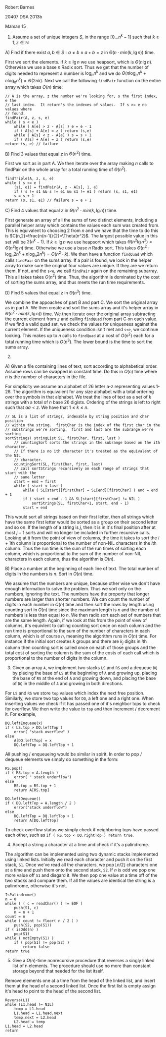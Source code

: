 Robert Barnes

20407 DSA 2013b

Maman 15

1) Assume a set of unique integers $S$, in the range $[0\dots n^k -1]$ such
that $k\geq 1,z\in\mathbb{N}$

A) Find if there exist $a,b\in S: a\neq b \wedge a+b=z$ in $\Theta(n \cdot
min(k, \lg n))$ time. 

First we sort the elements.  If $k \geq \lg n$ we use heapsort, which is
$\Theta(n \lg n)$.  Otherwise we use a base $n$ Radix sort.  Thus we get that
the number of digits needed to represent a number is $\log_n n^k$ and we do
$\Theta(n \log_n n^k + n \log_n n^k)=\Theta(2nk)$.  Next we call the following
`findPair` function on the entire array which takes $O(n)$ time:

    // A is the array, z the number we're looking for, s the first index, e the
    // last index.  It return's the indexes of values.  If s >= e no values where
    // found.
    findPair(A, z, s, e)
    while ( s < e )
        while ( A[e] > z - A[s] ) e = e - 1
        if ( A[s] + A[e] = z ) return (s,e)
        while ( A[s] < z - A[e] ) s = s + 1
        if ( A[s] + A[e] = z ) return (s,e)
    return (s, e) // failure

B) Find 3 values that equal $z$ in $\Theta(n^2)$ time. 

First we sort as in part A.  We then iterate over the array making $n$
calls to findPair on the whole array for a total running time of $\Theta(n^2)$.

    findTriple(A, z, s, e)
    while ( s <= e )
        (s1, e1) = findPair(A, z - A[s], 1, e)
        if ( s != s1 && s != e1 && s1 != e1 ) return (s, s1, e1)
        s = s + 1
    return (s, s1, e1) // failure s = e + 1

C) Find 4 values that equal $z$ in $\Theta(n^2 \cdot min(k, \lg n))$ time.  

First generate an array of all the sums of two distinct elements, including a
parallel helper array which contains the values each sum was created from. This is
equivalent to choosing 2 from $n$ and we have that the time to do this is
$C(n,2)=\frac{n(n-1)}{2}=\Theta(n^2)$.  The largest possible value in this set will be
$2(n^k-1)$.  If $k \geq \lg n$ we use heapsort which takes $\Theta(n^2 \lg
n^2)=\Theta(n^2 \lg n)$ time.  Otherwise we use a base $n$ Radix sort.  This
takes $\Theta(n^2 \cdot \log_n 2n^k + n \log_n 2n^k )=\Theta(n^2 \cdot k)$.  We
then have a function `findQuad` which calls `findPair` on the sums array.  If a pair is found, we look in the
helper array to make sure the original four values are unique.  If they are we
return them.  If not, and
the `s<e`, we call `findPair` again on the remaining subarray. This all takes
takes $O(n^2)$ time.  Thus, the 
algorithm is dominated by the cost of sorting the sums array, and thus meets
the run time requirements. 

D) Find 5 values that equal $z$ in $\Theta(n^3)$ time.

We combine the appoaches of part B and part C.  We sort the original array as
in part A.  We then create and sort the sums
array and it's helper array in $\Theta(n^2\cdot min(k, \lg n))$ time.  We then
iterate over the original array subtracting the current element from $z$ and
calling `findQuad` from part C on each value.  If we find a valid quad set, we
check the values for uniqueness against the current element.  If the
uniqueness condition isn't met and `s<e`, we continue looking.  This makes up
to $n$ calls to `findQuad` at a cost of $O(n^2)$ each for a total running time
which is $O(n^3)$.  The lower bound is the time to sort the sums array.


2) 

A)  Given a file containing lines of text, sort according to alphabetical
order. Assume rows can be swapped in constant time.  Do this in $O(n)$ time
where $n$ is the number of characters in the file.

For simplicity we assume an alphabet of 26 letter a-z representing values 1-26.  The
algorithm is equivalent for any size alphabet with a total ordering over the
symbols in that alphabet.  We treat the lines of text as a set of $k$ strings
with a total of $n$ base 26 digists. Ordering of the strings is left to right such that
$aa<z$.  We have that $1\leq k \leq n$.  

    // SL is a list of strings, indexable by string position and char position
    // within the string.  firstChar is the index of the first char in the
    // substrings we're sorting.  first and last are the subrange we're sorting
    sortStrings( stringList SL, firstChar, first, last )
        // countingSort sorts the strings in the subrange based on the ith character.
        // If there is no ith character it's treated as the equivalent of the NIL
        // character.  
        countingSort(SL, firstChar, first, last)
        // call sortStrings recursively on each range of strings that start with the
        // same letter
        start = end = first
        while ( start < last )
            while ( SL[start][firstChar] = SL[end][firstChar] ) end = end + 1
            if ( start < end - 1 && SL[start][firstChar] != NIL ) 
                sortStrings(SL, firstChar+1, start, end - 1)
            start = end

This would sort all strings based on their first letter, then all strings
which have the same first letter would be sorted as a group on their second letter and so
on.  If the length of a string is $j$, then it is in it's final position after
at most $j+1$ sorts and will no longer be included in further recursive calls.
Looking at it from the point of view of columns, the time it takes to sort the
$i+1$th column is proportional to the number of non-NIL characters in the
$i$th column.  Thus the run time is the sum of the run times of sorting each
column, which is proportional to the sum of the number of non-NIL characters
in each column, thus the algorithm is $O(n)$.  

B)  Place a number at the beginning of each line of text.  The total number of
digits in the numbers is $n$.  Sort in $O(n)$ time.  

We assume that the numbers are unique, because other wise we don't have enough
information to solve the problem.  Thus we sort only on the numbers, ignoring
the text.  The numbers have the property that longer
numbers are larger than shorter numbers.  We can count the number of digits in
each number in $O(n)$ time and then sort the rows by length using counting
sort in $O(n)$ time since the maximum length is $n$ and the number of numbers is
less than equal to $n$.  We then radix sort each set of numbers that are the same
length.  Again, if we look at this from the point of view of columns, it's
equivlent to calling counting sort once on each column and the run time is
proportional to the sum of the number of characters in each column, which is
of course $n$, meaning the algorithm runs in $O(n)$ time.  For instance if the
initial sort creates $k$ groups and there are $k_j$ digits in $i$th column
then counting sort is called once on each of those groups and the total cost
of sorting the column is the sum of the costs of each call which is
proportional to the number of digits in the column. 

3) Given an array `A`, we implement two stacks `LS` and `RS` and a dequeue `DQ` 
by placing the base of `LS` at the beginning of `A` and growing up, placing
the base of `RS` at the end of `A` and growing down, and placing the base
of `DQ` in the middle of `A` and growing in both directions.

For `LS` and `RS` we store `top` values which index the next free position.
Similarly, we store two top values for `DQ`, a left one and a right one.  When
inserting values we check if it has passed one of it's neighbor tops to check for
overflow.  We then write the value to `top` and then increment / decrement
it.  For example, 

    DQ.leftEnqueue(x)
    if ( LS.top > DQ.leftTop )
        error( "stack overflow" )
    else
        A[DQ.leftTop] = x
        DQ.leftTop = DQ.leftTop + 1

All pushing / enqueueing would be similar in spirit.  In order to pop /
dequeue elements we simply do something in the form:

    RS.pop()
    if ( RS.top = A.length )
        error( " stack underflow")
    else
        RS.top = RS.top + 1
        return A[RS.top]

    DQ.leftDequeue()
    if ( DQ.leftTop = A.length / 2 )
        error("stack underflow")
    else
        DQ.leftTop = DQ.leftTop + 1
        return A[DQ.leftTop]

To check overflow status we simply check if neighboring tops have passed each
other, such as `if ( RS.top < DQ.rightTop ) return true`.

4) Accept a string a character at a time and check if it's a palindrome.

The algorithm can be implemented using two dynamic stacks implemented using
linked lists.  Initially we read each character and push it on the first
stack, `S1`.  Once we've read all the characters, we pop $\lfloor n/2 \rfloor$
characters one at a time and push them onto the second stack, `S2`.  If $n$ is
odd we pop one more value off `S1` and disgard it.  We then pop one value at a
time off of the two stacks and compare them.  If all the values are identical
the string is a palindrome, otherwise it's not.

    IsPalindrome()
    n = 0
    while ( ( c = readChar() ) != EOF )
        push(S1, c)
        n = n + 1
    count = n
    while ( count != floor( n / 2 ) )
        push(S2, pop(S1))
    if ( isOdd(n) )
        pop(S1)
    while ( notEmpty(S1) )
        if ( pop(S1) != pop(S2) )
            return false
    return true

5) Give a $O(n)$-time nonrecursive procedure that reverses a singly linked list of n elements. The
procedure should use no more than constant storage beyond that needed for the list itself.

Remove elements one at a time from the head of the linked list, and insert them at the head
of a second linked list.  Once the first list is empty assign it's head to
point to the head of the second list.

    Reverse(L1)
    while (L1.head != NIL)
        temp = L1.head
        L1.head = L1.head.next
        temp.next = L2.head
        L2.head = temp
    L1.head = L2.head
    return
 
